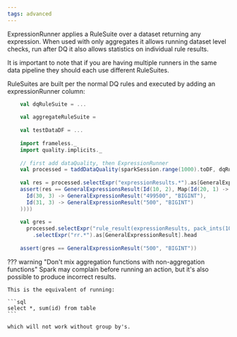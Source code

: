 ```yaml
---
tags: advanced
---
```


ExpressionRunner applies a RuleSuite over a dataset returning any expression.  When used with only aggregates it allows running dataset level checks, run after DQ it also allows statistics on individual rule results.   

It is important to note that if you are having multiple runners in the same data pipeline they should each use different RuleSuites.

RuleSuites are built per the normal DQ rules and executed by adding an expressionRunner column:

```{.scala #exampleCode}
    val dqRuleSuite = ...
    
    val aggregateRuleSuite = 
    
    val testDataDF = ...
      
    import frameless._
    import quality.implicits._
    
    // first add dataQuality, then ExpressionRunner
    val processed = taddDataQuality(sparkSession.range(1000).toDF, dqRuleSuite).select(expressionRunner(aggregateRuleSuite))
    
    val res = processed.selectExpr("expressionResults.*").as[GeneralExpressionsResult].head()
    assert(res == GeneralExpressionsResult(Id(10, 2), Map(Id(20, 1) -> Map(
      Id(30, 3) -> GeneralExpressionResult("499500", "BIGINT"),
      Id(31, 3) -> GeneralExpressionResult("500", "BIGINT")
    ))))
    
    val gres =
      processed.selectExpr("rule_result(expressionResults, pack_ints(10,2), pack_ints(20,1), pack_ints(31,3)) rr")
        .selectExpr("rr.*").as[GeneralExpressionResult].head
    
    assert(gres == GeneralExpressionResult("500", "BIGINT"))
```

??? warning "Don't mix aggregation functions with non-aggregation functions"
    Spark may complain before running an action, but it's also possible to produce incorrect results.
    
    This is the equivalent of running:

    ```sql
    select *, sum(id) from table
    ```

    which will not work without group by's.